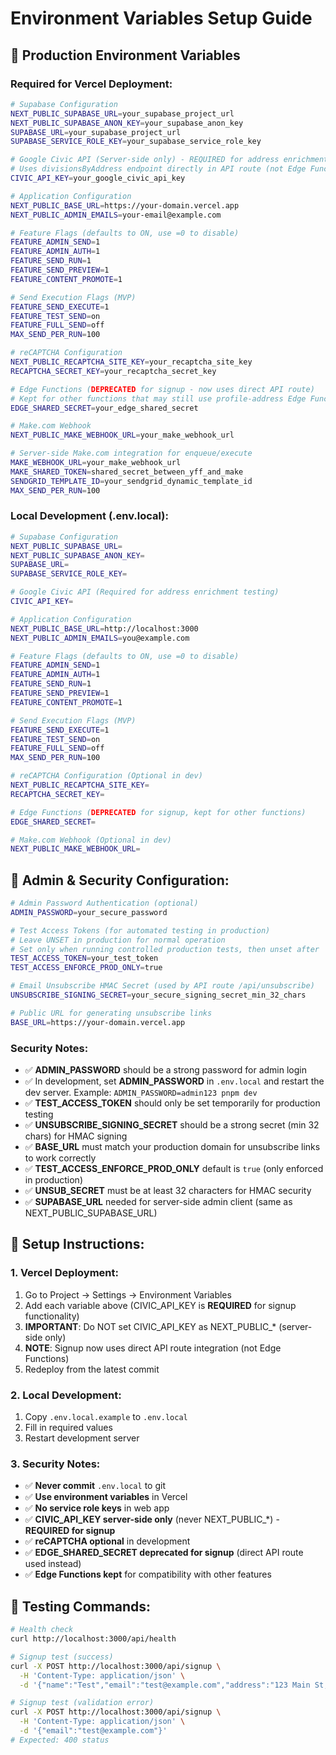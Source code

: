 # Environment Variables Setup Guide

## 🚀 **Production Environment Variables**

### **Required for Vercel Deployment:**

```bash
# Supabase Configuration
NEXT_PUBLIC_SUPABASE_URL=your_supabase_project_url
NEXT_PUBLIC_SUPABASE_ANON_KEY=your_supabase_anon_key
SUPABASE_URL=your_supabase_project_url
SUPABASE_SERVICE_ROLE_KEY=your_supabase_service_role_key

# Google Civic API (Server-side only) - REQUIRED for address enrichment
# Uses divisionsByAddress endpoint directly in API route (not Edge Functions)
CIVIC_API_KEY=your_google_civic_api_key

# Application Configuration
NEXT_PUBLIC_BASE_URL=https://your-domain.vercel.app
NEXT_PUBLIC_ADMIN_EMAILS=your-email@example.com

# Feature Flags (defaults to ON, use =0 to disable)
FEATURE_ADMIN_SEND=1
FEATURE_ADMIN_AUTH=1
FEATURE_SEND_RUN=1
FEATURE_SEND_PREVIEW=1
FEATURE_CONTENT_PROMOTE=1

# Send Execution Flags (MVP)
FEATURE_SEND_EXECUTE=1
FEATURE_TEST_SEND=on
FEATURE_FULL_SEND=off
MAX_SEND_PER_RUN=100

# reCAPTCHA Configuration
NEXT_PUBLIC_RECAPTCHA_SITE_KEY=your_recaptcha_site_key
RECAPTCHA_SECRET_KEY=your_recaptcha_secret_key

# Edge Functions (DEPRECATED for signup - now uses direct API route)
# Kept for other functions that may still use profile-address Edge Function
EDGE_SHARED_SECRET=your_edge_shared_secret

# Make.com Webhook
NEXT_PUBLIC_MAKE_WEBHOOK_URL=your_make_webhook_url

# Server-side Make.com integration for enqueue/execute
MAKE_WEBHOOK_URL=your_make_webhook_url
MAKE_SHARED_TOKEN=shared_secret_between_yff_and_make
SENDGRID_TEMPLATE_ID=your_sendgrid_dynamic_template_id
MAX_SEND_PER_RUN=100
```

### **Local Development (.env.local):**

```bash
# Supabase Configuration
NEXT_PUBLIC_SUPABASE_URL=
NEXT_PUBLIC_SUPABASE_ANON_KEY=
SUPABASE_URL=
SUPABASE_SERVICE_ROLE_KEY=

# Google Civic API (Required for address enrichment testing)
CIVIC_API_KEY=

# Application Configuration
NEXT_PUBLIC_BASE_URL=http://localhost:3000
NEXT_PUBLIC_ADMIN_EMAILS=you@example.com

# Feature Flags (defaults to ON, use =0 to disable)
FEATURE_ADMIN_SEND=1
FEATURE_ADMIN_AUTH=1
FEATURE_SEND_RUN=1
FEATURE_SEND_PREVIEW=1
FEATURE_CONTENT_PROMOTE=1

# Send Execution Flags (MVP)
FEATURE_SEND_EXECUTE=1
FEATURE_TEST_SEND=on
FEATURE_FULL_SEND=off
MAX_SEND_PER_RUN=100

# reCAPTCHA Configuration (Optional in dev)
NEXT_PUBLIC_RECAPTCHA_SITE_KEY=
RECAPTCHA_SECRET_KEY=

# Edge Functions (DEPRECATED for signup, kept for other functions)
EDGE_SHARED_SECRET=

# Make.com Webhook (Optional in dev)
NEXT_PUBLIC_MAKE_WEBHOOK_URL=
```

## 🔐 **Admin & Security Configuration:**

```bash
# Admin Password Authentication (optional)
ADMIN_PASSWORD=your_secure_password

# Test Access Tokens (for automated testing in production)
# Leave UNSET in production for normal operation
# Set only when running controlled production tests, then unset after
TEST_ACCESS_TOKEN=your_test_token
TEST_ACCESS_ENFORCE_PROD_ONLY=true

# Email Unsubscribe HMAC Secret (used by API route /api/unsubscribe)
UNSUBSCRIBE_SIGNING_SECRET=your_secure_signing_secret_min_32_chars

# Public URL for generating unsubscribe links
BASE_URL=https://your-domain.vercel.app
```

### **Security Notes:**
- ✅ **ADMIN_PASSWORD** should be a strong password for admin login
- ✅ In development, set **ADMIN_PASSWORD** in `.env.local` and restart the dev server. Example: `ADMIN_PASSWORD=admin123 pnpm dev`
- ✅ **TEST_ACCESS_TOKEN** should only be set temporarily for production testing
- ✅ **UNSUBSCRIBE_SIGNING_SECRET** should be a strong secret (min 32 chars) for HMAC signing
- ✅ **BASE_URL** must match your production domain for unsubscribe links to work correctly
- ✅ **TEST_ACCESS_ENFORCE_PROD_ONLY** default is `true` (only enforced in production)
- ✅ **UNSUB_SECRET** must be at least 32 characters for HMAC security
- ✅ **SUPABASE_URL** needed for server-side admin client (same as NEXT_PUBLIC_SUPABASE_URL)

## 🔧 **Setup Instructions:**

### **1. Vercel Deployment:**
1. Go to Project → Settings → Environment Variables
2. Add each variable above (CIVIC_API_KEY is **REQUIRED** for signup functionality)
3. **IMPORTANT**: Do NOT set CIVIC_API_KEY as NEXT_PUBLIC_* (server-side only)
4. **NOTE**: Signup now uses direct API route integration (not Edge Functions)
5. Redeploy from the latest commit

### **2. Local Development:**
1. Copy `.env.local.example` to `.env.local`
2. Fill in required values
3. Restart development server

### **3. Security Notes:**
- ✅ **Never commit** `.env.local` to git
- ✅ **Use environment variables** in Vercel
- ✅ **No service role keys** in web app
- ✅ **CIVIC_API_KEY server-side only** (never NEXT_PUBLIC_*) - **REQUIRED for signup**
- ✅ **reCAPTCHA optional** in development
- ✅ **EDGE_SHARED_SECRET deprecated for signup** (direct API route used instead)
- ✅ **Edge Functions kept** for compatibility with other features

## 🧪 **Testing Commands:**

```bash
# Health check
curl http://localhost:3000/api/health

# Signup test (success)
curl -X POST http://localhost:3000/api/signup \
  -H 'Content-Type: application/json' \
  -d '{"name":"Test","email":"test@example.com","address":"123 Main St, Columbus, OH 43215"}'

# Signup test (validation error)
curl -X POST http://localhost:3000/api/signup \
  -H 'Content-Type: application/json' \
  -d '{"email":"test@example.com"}'
# Expected: 400 status
```
